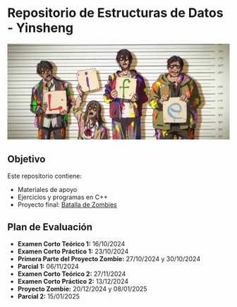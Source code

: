 # Repositorio de Estructuras de Datos - Yinsheng

![This is an image](/sources/Zoom-100.jpeg)

## Objetivo

Este repositorio contiene:

- Materiales de apoyo
- Ejercicios y programas en C++
- Proyecto final: [Batalla de Zombies](/WS-Zombie-Project/)

## Plan de Evaluación

- **Examen Corto Teórico 1:**                   16/10/2024
- **Examen Corto Práctico 1:**                  23/10/2024
- **Primera Parte del Proyecto Zombie:**        27/10/2024 y 30/10/2024
- **Parcial 1:**                                06/11/2024
- **Examen Corto Teórico 2:**                   27/11/2024
- **Examen Corto Práctico 2:**                  13/12/2024
- **Proyecto Zombie:**                          20/12/2024 y 08/01/2025
- **Parcial 2:**                                15/01/2025
